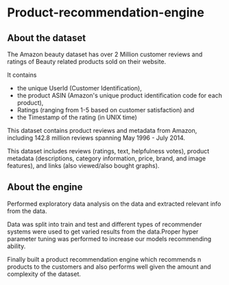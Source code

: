 # Product-recommendation-engine

## About the dataset
The Amazon beauty dataset has over 2 Million customer reviews and ratings of Beauty related products sold on their website.

It contains

* the unique UserId (Customer Identification),
* the product ASIN (Amazon's unique product identification code for each product),
* Ratings (ranging from 1-5 based on customer satisfaction) and
* the Timestamp of the rating (in UNIX time)

This dataset contains product reviews and metadata from Amazon, including 142.8 million reviews spanning May 1996 - July 2014.

This dataset includes reviews (ratings, text, helpfulness votes), product metadata (descriptions, category information, price, brand, and image features), and links (also viewed/also bought graphs).

## About the engine

Performed exploratory data analysis on the data and extracted
relevant info from the data.

Data was split into train and test and different types of
recommender systems were used to get varied results from the data.Proper hyper parameter
tuning was performed to increase our models recommending ability.

Finally built a product recommendation engine which
recommends n products to the customers and also performs well given the amount and
complexity of the dataset.
